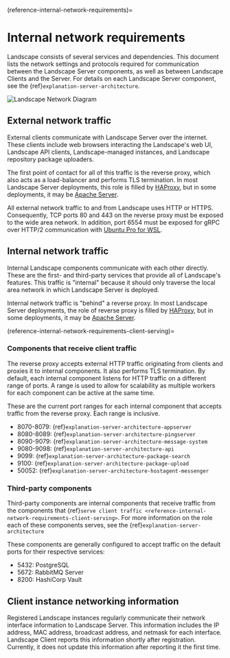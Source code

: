 (reference-internal-network-requirements)=
# Internal network requirements

Landscape consists of several services and dependencies. This document lists the network settings and protocols required for communication between the Landscape Server components, as well as between Landscape Clients and the Server. For details on each Landscape Server component, see the {ref}`explanation-server-architecture`.

![Landscape Network Diagram](/assets/images/landscape-server-networking.jpg "Landscape Networking")

## External network traffic

External clients communicate with Landscape Server over the internet. These clients include web browsers interacting the Landscape's web UI, Landscape API clients, Landscape-managed instances, and Landscape repository package uploaders.

The first point of contact for all of this traffic is the reverse proxy, which also acts as a load-balancer and performs TLS termination. In most Landscape Server deployments, this role is filled by [HAProxy](https://www.haproxy.org/), but in some deployments, it may be [Apache Server](https://httpd.apache.org/).

All external network traffic to and from Landscape uses HTTP or HTTPS. Consequently, TCP ports 80 and 443 on the reverse proxy must be exposed to the wide area network. In addition, port 6554 must be exposed for gRPC over HTTP/2 communication with [Ubuntu Pro for WSL](https://documentation.ubuntu.com/wsl/stable/).

## Internal network traffic

Internal Landscape components communicate with each other directly. These are the first- and third-party services that provide all of Landscape's features. This traffic is "internal" because it should only traverse the local area network in which Landscape Server is deployed.

Internal network traffic is "behind" a reverse proxy. In most Landscape Server deployments, the role of reverse proxy is filled by [HAProxy](https://www.haproxy.org/), but in some deployments, it may be [Apache Server](https://httpd.apache.org/).

(reference-internal-network-requirements-client-serving)=
### Components that receive client traffic

The reverse proxy accepts external HTTP traffic originating from clients and proxies it to internal components. It also performs TLS termination. By default, each internal component listens for HTTP traffic on a different range of ports. A range is used to allow for scalability as multiple workers for each component can be active at the same time.

These are the current port ranges for each internal component that accepts traffic from the reverse proxy. Each range is inclusive.

  - 8070-8079: {ref}`explanation-server-architecture-appserver`
  - 8080-8089: {ref}`explanation-server-architecture-pingserver`
  - 8090-9079: {ref}`explanation-server-architecture-message-system`
  - 9080-9098: {ref}`explanation-server-architecture-api`
  - 9099: {ref}`explanation-server-architecture-package-search`
  - 9100: {ref}`explanation-server-architecture-package-upload`
  - 50052: {ref}`explanation-server-architecture-hostagent-messenger`
  
### Third-party components

Third-party components are internal components that receive traffic from the components that {ref}`serve client traffic <reference-internal-network-requirements-client-serving>`. For more information on the role each of these components serves, see the {ref}`explanation-server-architecture`

These components are generally configured to accept traffic on the default ports for their respective services:

  - 5432: PostgreSQL
  - 5672: RabbitMQ Server
  - 8200: HashiCorp Vault

## Client instance networking information

Registered Landscape instances regularly communicate their network interface information to Landscape Server. This information includes the IP address, MAC address, broadcast address, and netmask for each interface. Landscape Client reports this information shortly after registration. Currently, it does not update this information after reporting it the first time.
